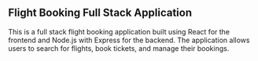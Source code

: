 ## Flight Booking Full Stack Application

This is a full stack flight booking application built using React for the frontend and Node.js with Express for the backend. The application allows users to search for flights, book tickets, and manage their bookings.
